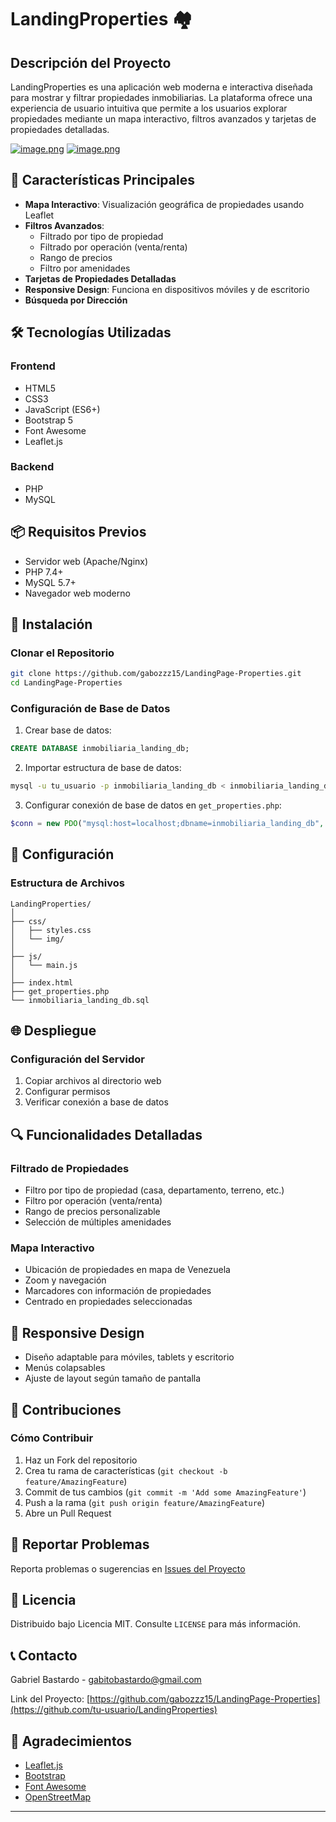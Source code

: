 # LandingProperties 🏘️

## Descripción del Proyecto

LandingProperties es una aplicación web moderna e interactiva diseñada para mostrar y filtrar propiedades inmobiliarias. La plataforma ofrece una experiencia de usuario intuitiva que permite a los usuarios explorar propiedades mediante un mapa interactivo, filtros avanzados y tarjetas de propiedades detalladas.

[![image.png](https://i.postimg.cc/HLssr8x6/image.png)](https://postimg.cc/CRXVt1b8)
[![image.png](https://i.postimg.cc/D0s79qjw/image.png)](https://postimg.cc/Zvbk3yzG)

## 🌟 Características Principales

- **Mapa Interactivo**: Visualización geográfica de propiedades usando Leaflet
- **Filtros Avanzados**: 
  - Filtrado por tipo de propiedad
  - Filtrado por operación (venta/renta)
  - Rango de precios
  - Filtro por amenidades
- **Tarjetas de Propiedades Detalladas**
- **Responsive Design**: Funciona en dispositivos móviles y de escritorio
- **Búsqueda por Dirección**

## 🛠️ Tecnologías Utilizadas

### Frontend
- HTML5
- CSS3
- JavaScript (ES6+)
- Bootstrap 5
- Font Awesome
- Leaflet.js

### Backend
- PHP
- MySQL

## 📦 Requisitos Previos

- Servidor web (Apache/Nginx)
- PHP 7.4+
- MySQL 5.7+
- Navegador web moderno

## 🚀 Instalación

### Clonar el Repositorio
```bash
git clone https://github.com/gabozzz15/LandingPage-Properties.git
cd LandingPage-Properties
```

### Configuración de Base de Datos
1. Crear base de datos:
```sql
CREATE DATABASE inmobiliaria_landing_db;
```

2. Importar estructura de base de datos:
```bash
mysql -u tu_usuario -p inmobiliaria_landing_db < inmobiliaria_landing_db.sql
```

3. Configurar conexión de base de datos en `get_properties.php`:
```php
$conn = new PDO("mysql:host=localhost;dbname=inmobiliaria_landing_db", "usuario", "contraseña");
```

## 🔧 Configuración

### Estructura de Archivos
```
LandingProperties/
│
├── css/
│   ├── styles.css
│   └── img/
│
├── js/
│   └── main.js
│
├── index.html
├── get_properties.php
└── inmobiliaria_landing_db.sql
```

## 🌐 Despliegue

### Configuración del Servidor
1. Copiar archivos al directorio web
2. Configurar permisos
3. Verificar conexión a base de datos

## 🔍 Funcionalidades Detalladas

### Filtrado de Propiedades
- Filtro por tipo de propiedad (casa, departamento, terreno, etc.)
- Filtro por operación (venta/renta)
- Rango de precios personalizable
- Selección de múltiples amenidades

### Mapa Interactivo
- Ubicación de propiedades en mapa de Venezuela
- Zoom y navegación
- Marcadores con información de propiedades
- Centrado en propiedades seleccionadas

## 📱 Responsive Design
- Diseño adaptable para móviles, tablets y escritorio
- Menús colapsables
- Ajuste de layout según tamaño de pantalla

## 🤝 Contribuciones

### Cómo Contribuir
1. Haz un Fork del repositorio
2. Crea tu rama de características (`git checkout -b feature/AmazingFeature`)
3. Commit de tus cambios (`git commit -m 'Add some AmazingFeature'`)
4. Push a la rama (`git push origin feature/AmazingFeature`)
5. Abre un Pull Request

## 🐛 Reportar Problemas
Reporta problemas o sugerencias en [Issues del Proyecto](https://github.com/gabozzz15/LandingPage-Properties/issues)


## 📄 Licencia

Distribuido bajo Licencia MIT. Consulte `LICENSE` para más información.

## 📞 Contacto

Gabriel Bastardo - gabitobastardo@gmail.com

Link del Proyecto: [https://github.com/gabozzz15/LandingPage-Properties](https://github.com/tu-usuario/LandingProperties)

## 🙏 Agradecimientos
- [Leaflet.js](https://leafletjs.com/)
- [Bootstrap](https://getbootstrap.com)
- [Font Awesome](https://fontawesome.com)
- [OpenStreetMap](https://www.openstreetmap.org/)

---
